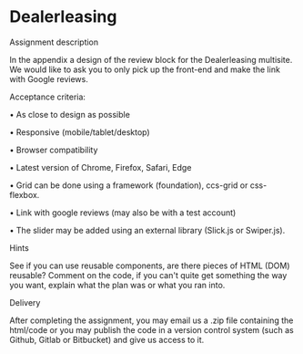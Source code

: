 # Dealerleasing

Assignment description

In the appendix a design of the review block for the Dealerleasing multisite. We would like to ask you to only pick up the front-end and make the link with Google reviews.

Acceptance criteria:

• As close to design as possible

• Responsive (mobile/tablet/desktop)

• Browser compatibility

• Latest version of Chrome, Firefox, Safari, Edge

• Grid can be done using a framework (foundation), ccs-grid or css-flexbox.

• Link with google reviews (may also be with a test account)

• The slider may be added using an external library (Slick.js or Swiper.js).

 

Hints

See if you can use reusable components, are there pieces of HTML (DOM) reusable? Comment on the code, if you can't quite get something the way you want, explain what the plan was or what you ran into.

Delivery

After completing the assignment, you may email us a .zip file containing the html/code or you may publish the code in a version control system (such as Github, Gitlab or Bitbucket) and give us access to it.
